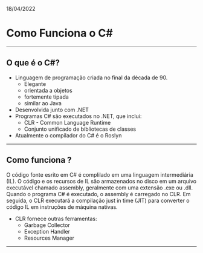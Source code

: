 18/04/2022
# Como Funciona o C#
---
## O que é o C#?

- Linguagem de programação criada no final da década de 90.
  - Elegante
  - orientada a objetos
  - fortemente tipada
  - similar ao Java
- Desenvolvida junto com .NET
- Programas C# são executados no .NET, que inclui:
  - CLR - Common Language Runtime
  - Conjunto unificado de bibliotecas de classes
- Atualmente o compilador do C# é o Roslyn

---
## Como funciona ?

O código fonte esrito em C# é complilado em uma linguagem intermediária (IL).
O código e os recursos de IL são armazenados no disco em um arquivo executável chamado assembly, geralmente com uma extensão .exe ou .dll.
Quando o programa C# é executado, o assembly é carregado no CLR.
Em seguida, o CLR executará a compilação just in time (JIT) para converter o código IL em instruções de máquina nativas.

- CLR fornece outras ferramentas:
  - Garbage Collector
  - Exception Handler
  - Resources Manager

---

